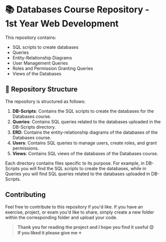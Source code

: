 # 📚 Databases Course Repository - 1st Year Web Development

This repository contains:
- SQL scripts to create databases
- Queries
- Entity-Relationship Diagrams
- User Management Queries
- Roles and Permission Granting Queries
- Views of the Databases

## 📂 Repository Structure

The repository is structured as follows:

1. **DB-Scripts**: Contains the SQL scripts to create the databases for the Databases course.
2. **Queries**: Contains SQL queries related to the databases uploaded in the DB-Scripts directory.
3. **ERD**: Contains the entity-relationship diagrams of the databases of the Databases course.
4. **Users**: Contains SQL queries to manage users, create roles, and grant permissions.
5. **Views**: Contains SQL views of the databases of the Databases course.

Each directory contains files specific to its purpose. For example, in DB-Scripts you will find the SQL scripts to create the databases, while in Queries you will find SQL queries related to the databases uploaded in DB-Scripts.

## Contributing

Feel free to contribute to this repository if you'd like. If you have an exercise, project, or exam you'd like to share, simply create a new folder within the corresponding folder and upload your code.


> **Thank you for reading the project and I hope you find it useful 😉 <br>
> If you liked it please give me ⭐️**
